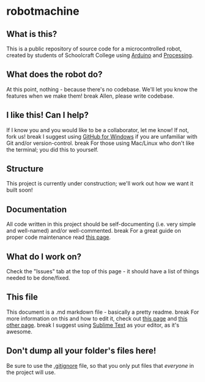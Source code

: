 robotmachine
============

What is this?
-------------
This is a public repository of source code for a microcontrolled robot, created by students of Schoolcraft College using [Arduino](http://www.arduino.cc/) and [Processing](http://processing.org/).

What does the robot do?
-----------------------
At this point, nothing - because there's no codebase. We'll let you know the features when we make them!   break
Allen, please write codebase.

I like this! Can I help?
------------------------
If I know you and you would like to be a collaborator, let me know! If not, fork us!   break
I suggest using [GitHub for Windows](http://windows.github.com/) if you are unfamiliar with Git and/or version-control.   break
For those using Mac/Linux who don't like the terminal; you did this to yourself.

Structure
---------
This project is currently under construction; we'll work out how we want it built soon!

Documentation
-------------
All code written in this project should be self-documenting (i.e. very simple and well-named) and/or well-commented.   break
For a great guide on proper code maintenance read [this page](http://thc.org/root/phun/unmaintain.html).

What do I work on?
------------------
Check the "Issues" tab at the top of this page - it should have a list of things needed to be done/fixed.

This file
---------
This document is a .md markdown file - basically a pretty readme.   break
For more information on this and how to edit it, check out [this page](http://daringfireball.net/projects/markdown/basics) and [this other page](http://github.github.com/github-flavored-markdown/).   break
I suggest using [Sublime Text](http://www.sublimetext.com/) as your editor, as it's awesome.

Don't dump all your folder's files here!
----------------------------------------
Be sure to use the [.gitignore](https://help.github.com/articles/ignoring-files) file, so that you only put files that *everyone* in the project will use.